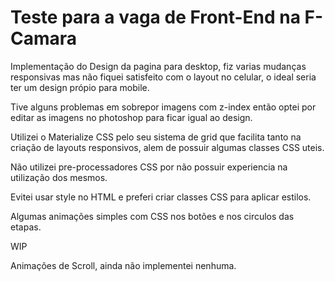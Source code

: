 # Teste para a vaga de Front-End na F-Camara


Implementação do Design da pagina para desktop, fiz varias mudanças responsivas mas não fiquei satisfeito com o layout no celular, o ideal seria ter um design própio para mobile.

Tive alguns problemas em sobrepor imagens com z-index então optei por editar as imagens no photoshop para ficar igual ao design.

Utilizei o Materialize CSS pelo seu sistema de grid que facilita tanto na criação de layouts responsivos, alem de possuir algumas classes CSS uteis.

Não utilizei pre-processadores CSS por não possuir experiencia na utilização dos mesmos.

Evitei usar style no HTML e preferi criar classes CSS para aplicar estilos.

Algumas animações simples com CSS nos botões e nos circulos das etapas.

WIP

Animações de Scroll, ainda não implementei nenhuma.